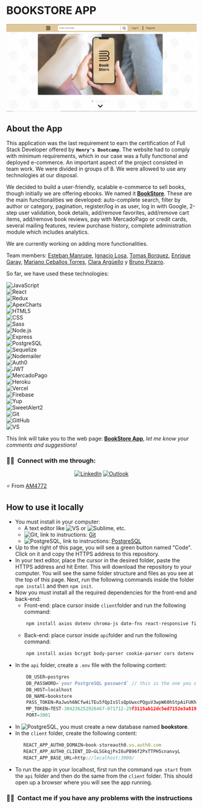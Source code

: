 # **BOOKSTORE APP**

![bookstore-home](/Bookstore.PNG)


## About the App

This application was the last requirement to earn the certification of Full Stack Developer offered by **`Henry's Bootcamp`**. The website had to comply with minimum requirements, which in our case was a fully functional and deployed e-commerce. An important aspect of the project consisted in team work. We were divided in groups of 8. We were allowed to use any technologies at our disposal.

We decided to build a user-friendly, scalable e-commerce to sell books, though initially we are offering ebooks. We named it **[BookStore](https://bookstore-rose.vercel.app "BookStore")**. These are the main functionalities we developed: auto-complete search, filter by author or category, pagination, register/log in as user, log in with Google, 2-step user validation, book details, add/remove favorites, add/remove cart items, add/remove book reviews, pay with MercadoPago or credit cards, several mailing features, review purchase history, complete administration module which includes analytics. 

We are currently working on adding more functionalities.

Team members: [Esteban Manrupe](https://github.com/peurman "Esteban Manrupe"), [Ignacio Losa](https://github.com/NachoLosa "Ignacio Losa"), [Tomas Borquez](https://github.com/TomasBorquez "Tomas Borquez"), [Enrique Garay](https://github.com/Quique40 "Enrique Garay"), [Mariano Ceballos Torres](https://github.com/MarianoCeballos "Mariano Ceballos Torres"), [Clara Argüello](https://github.com/ClaraArguello "Clara Argüello") y [Bruno Pizarro](https://github.com/Bruno-Pizarro "Bruno Pizarro").

So far, we have used these technologies:

![JavaScript](https://img.shields.io/badge/-JavaScript-696969?style=flat&logo=javascript)   
![React](https://img.shields.io/badge/-React-696969?style=flat&logo=react)  
![Redux](https://img.shields.io/badge/-Redux-696969?style=flat&logo=redux)  
![ApexCharts](https://img.shields.io/badge/-ApexCharts-696969?style=flat&logo=ApexCharts)  
![HTML5](https://img.shields.io/badge/-HTML5-696969?style=flat&logo=HTML5)  
![CSS](https://img.shields.io/badge/-CSS-696969?style=flat&logo=CSS3&logoColor=1572B6)  
![Sass](https://img.shields.io/badge/-Sass-696969?style=flat&logo=Sass)  
![Node.js](https://img.shields.io/badge/-Node.js-696969?style=flat&logo=node.js)  
![Express](https://img.shields.io/badge/-Express-696969?style=flat&logo=express)  
![PostgreSQL](https://img.shields.io/badge/-PostgreSQL-696969?style=flat&logo=postgreSQL&logoColor=blue)   
![Sequelize](https://img.shields.io/badge/-Sequelize-696969?style=flat&logo=Sequelize)  
![Nodemailer](https://img.shields.io/badge/-Nodemailer-696969?style=flat&logo=Nodemailer)  
![Auth0](https://img.shields.io/badge/-Auth0-696969?style=flat&logo=Auth0)  
![JWT](https://img.shields.io/badge/-Json%20Web%20Tokens-696969?style=flat&logo=json-web-tokens&logoColor=pink)  
![MercadoPago](https://img.shields.io/badge/-MercadoPago-696969?style=flat&logo=MercadoPago)  
![Heroku](https://img.shields.io/badge/-Heroku-696969?style=flat&logo=Heroku)  
![Vercel](https://img.shields.io/badge/-Vercel-696969?style=flat&logo=Vercel)  
![Firebase](https://img.shields.io/badge/-Firebase-696969?style=flat&logo=Firebase)   
![Yup](https://img.shields.io/badge/-Yup-696969?style=flat&logo=Yup)   
![SweetAlert2](https://img.shields.io/badge/-SweetAlert2-696969?style=flat&logo=SweetAlert2)   
  ![Git](https://img.shields.io/badge/-Git-696969?style=flat&logo=git)  
  ![GitHub](https://img.shields.io/badge/-GitHub-696969?style=flat&logo=github)   
  ![VS](https://img.shields.io/badge/-Visual_Studio_Code-696969?style=flat&logo=visual%20studio&logoColor=blue)  

This link will take you to the web page: **[BookStore App](https://bookstore-rose.vercel.app/  "BookStore App")**, *let me know your comments and suggestions!*

<h3> 🤝🏻 &nbsp;Connect with me through: </h3>

<p align="center">
<a href="https://www.linkedin.com/in/aldo-moro/"><img alt="LinkedIn" src="https://img.shields.io/badge/LinkedIn-Aldo%20Moro-blue?style=flat-square&logo=linkedin"></a>
<a href="mailto:moro_bramanti@hotmail.com"><img alt="Outlook" src="https://img.shields.io/badge/MS-Outlook-blue?style=flat-square&logo=microsoft-outlook&logoColor=white"></a>
</p>

⭐️ From [AM4772](https://github.com/AM4772)

## How to use it locally

- You must install in your computer:
    - A text editor like ![VS](https://img.shields.io/badge/-Visual_Studio_Code-696969?style=flat&logo=visual%20studio&logoColor=blue) or ![Sublime](https://img.shields.io/badge/-Sublime_Text-696969?style=flat&logo=sublime-text), etc.
    - ![Git](https://img.shields.io/badge/-Git-696969?style=flat&logo=git), link to instructions: [Git](https://git-scm.com/book/en/v2/Getting-Started-Installing-Git "Instructions Git")
    - ![PostgreSQL](https://img.shields.io/badge/-PostgreSQL-696969?style=flat&logo=postgreSQL), link to instructions: [PostgreSQL](https://www.postgresql.org/download/ "Instructions PostgreSQL")
- Up to the right of this page, you will see a green button named "Code". Click on it and copy the HTTPS address to this repository.
- In your text editor, place the cursor in the desired folder, paste the HTTPS address and hit Enter. This will download the repository to your computer. You will see the same folder structure and files as you see at the top of this page. Next, run the following commands inside the folder `npm install` and then `npm init`.
- Now you must install all the required dependencies for the front-end and back-end:
    - Front-end: place cursor inside `client`folder and run the following command:
    ```bash
        npm install axios dotenv chroma-js date-fns react-responsive firebase image-size react react-alice-carousel react-apexcharts react-datepicker react-dom react-router-dom react-scripts react-hook-form react-icons react-redux react-select redux redux-thunk sass sweetalert2 yup 
    ```
    - Back-end: place cursor inside `api`folder and run the following command:
    ```bash
        npm install axios bcrypt body-parser cookie-parser cors dotenv express image-size jsonwebtoken jspdf mercadopago morgan nodemailer nodemailer-express-handlebars pg sequelize chai mocha supertest supertest-session node
    ```
- In the `api` folder, create a `.env` file with the following content:
    ```javascript
        DB_USER=postgres
        DB_PASSWORD=`your PostgreSQL password` // this is the one you created when downloading the software
        DB_HOST=localhost
        DB_NAME=bookstore
        PASS_TOKEN=RaJwsh6NCfw4iTEu5fQpIsSlsQpUwxcPQguV3wpW60hStpAiFUKhp7laK8ONV6thYpf49mmFk0p7wm0OMiKjx0SIY8O4iU3YfA7pAqJByP2VdKhcHdXLmtv0SPo7B12fUHdht0QuI2pcw788yvzLXcZkRjyrCGrSv7CDYYDKVDmxjGm8OkDmTdociAvkNGAugc3fvmuy
        MP_TOKEN=TEST-304236252926467-071712-29f3115ab12dc5ed7152e3a819778937-1162304452
        PORT=3001
    ```
- In ![PostgreSQL](https://img.shields.io/badge/-PostgreSQL-696969?style=flat&logo=postgreSQL), you must create a new database named **bookstore**.
- In the `client` folder, create the following content:
     ```javascript
        REACT_APP_AUTH0_DOMAIN=book-storeauth0.us.auth0.com
        REACT_APP_AUTH0_CLIENT_ID=GLSGkqjPxI6uPB96f2PxTTPH5cnanvyL
        REACT_APP_BASE_URL=http://localhost:3000/
    ```
- To run the app in your localhost, first run the command `npm start` from the `api` folder and then do the same from the `client` folder. This should open up a browser where you will see the app running.

### 🤝🏻 &nbsp;Contact me if you have any problems with the instructions
